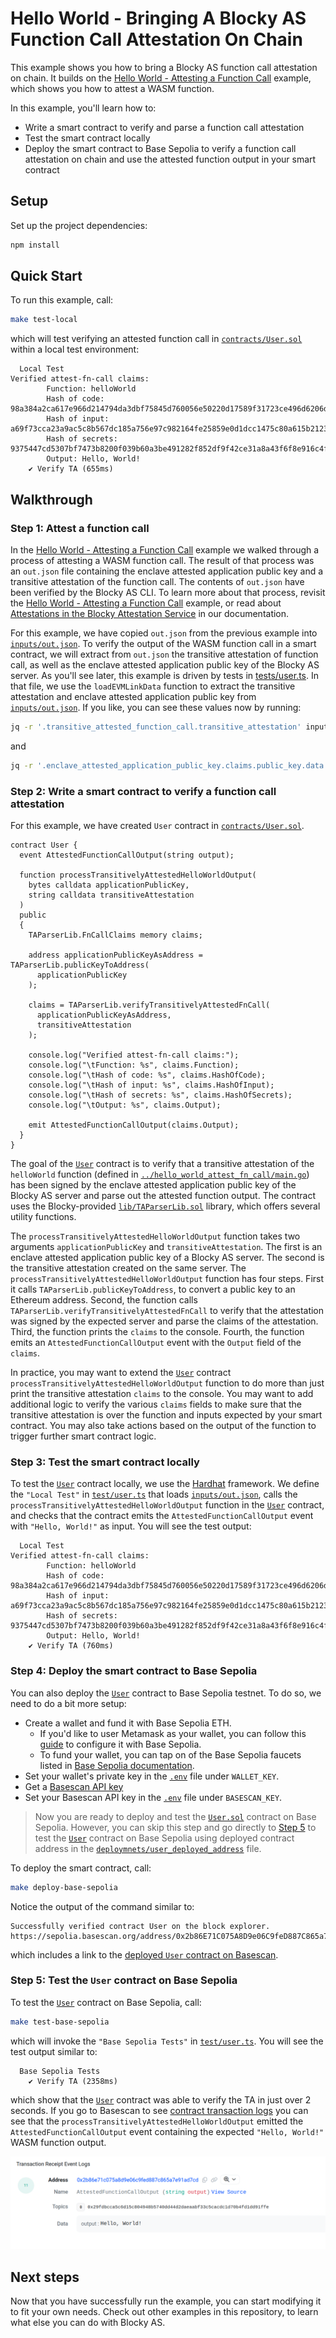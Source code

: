 # Hello World - Bringing A Blocky AS Function Call Attestation On Chain

This example shows you how to bring a Blocky AS function call attestation
on chain. It builds on the 
[Hello World - Attesting a Function Call](../hello_world_attest_fn_call)
example, which shows you how to attest a WASM function.

In this example, you'll learn how to:

- Write a smart contract to verify and parse a function call attestation
- Test the smart contract locally
- Deploy the smart contract to Base Sepolia to verify a function call
  attestation on chain and use the attested function output in your smart
  contract

## Setup

Set up the project dependencies:

```bash
npm install
```

## Quick Start

To run this example, call:

```bash
make test-local
```

which will test verifying an attested function call in 
[`contracts/User.sol`](contracts/User.sol) 
within a local test environment:

```
  Local Test
Verified attest-fn-call claims:
        Function: helloWorld
        Hash of code: 98a384a2ca617e966d214794da3dbf75845d760056e50220d17589f31723ce496d6206d6e63a52ea14a1bbc21e67b2cb7de9d9036138fbaefebb250e39203fa6
        Hash of input: a69f73cca23a9ac5c8b567dc185a756e97c982164fe25859e0d1dcc1475c80a615b2123af1f5f94c11e3e9402c3ac558f500199d95b6d3e301758586281dcd26
        Hash of secrets: 9375447cd5307bf7473b8200f039b60a3be491282f852df9f42ce31a8a43f6f8e916c4f8264e7d233add48746a40166eec588be8b7b9b16a5eb698d4c3b06e00
        Output: Hello, World!
    ✔ Verify TA (655ms)
```

## Walkthrough

### Step 1: Attest a function call

In the [Hello World - Attesting a Function Call](../hello_world_attest_fn_call)
example we walked through a process of attesting a WASM function call.
The result of that process was an `out.json` file containing the enclave
attested application public key and a transitive attestation of the function
call. The contents of `out.json` have been verified by the Blocky AS CLI. To
learn more about that process, revisit the
[Hello World - Attesting a Function Call](../hello_world_attest_fn_call)
example, or read about
[Attestations in the Blocky Attestation Service](https://blocky-docs.redocly.app/attestation-service/v0.1.0-beta.9/concepts#attestations-in-the-blocky-attestation-service)
in our documentation.

For this example, we have copied `out.json` from the previous example into
[`inputs/out.json`](inputs/out.json).
To verify the output of the WASM function call in a smart contract, we will
extract from `out.json` the transitive attestation of function call, as well as
the enclave attested application public key of the Blocky AS server. As you'll
see later, this example is driven by tests in
[tests/user.ts](test/user.ts). In that file, we use the `loadEVMLinkData`
function to extract the transitive attestation and enclave attested application
public key from [`inputs/out.json`](inputs/out.json). If you like, you can see
these values now by running:

```bash
jq -r '.transitive_attested_function_call.transitive_attestation' inputs/out.json
```
and

```bash
jq -r '.enclave_attested_application_public_key.claims.public_key.data' inputs/out.json
```

### Step 2: Write a smart contract to verify a function call attestation

For this example, we have created `User` contract in 
[`contracts/User.sol`](contracts/User.sol).

```solidity
contract User {
  event AttestedFunctionCallOutput(string output);

  function processTransitivelyAttestedHelloWorldOutput(
    bytes calldata applicationPublicKey,
    string calldata transitiveAttestation
  )
  public
  {
    TAParserLib.FnCallClaims memory claims;

    address applicationPublicKeyAsAddress = TAParserLib.publicKeyToAddress(
      applicationPublicKey
    );

    claims = TAParserLib.verifyTransitivelyAttestedFnCall(
      applicationPublicKeyAsAddress,
      transitiveAttestation
    );

    console.log("Verified attest-fn-call claims:");
    console.log("\tFunction: %s", claims.Function);
    console.log("\tHash of code: %s", claims.HashOfCode);
    console.log("\tHash of input: %s", claims.HashOfInput);
    console.log("\tHash of secrets: %s", claims.HashOfSecrets);
    console.log("\tOutput: %s", claims.Output);

    emit AttestedFunctionCallOutput(claims.Output);
  }
}
```

The goal of the [`User`](contracts/User.sol) contract is to verify that a
transitive attestation of the `helloWorld` function (defined in
[`../hello_world_attest_fn_call/main.go`](../hello_world_attest_fn_call/main.go))
has been signed by the enclave attested application public key of the Blocky AS
server and parse out the attested function output.
The contract uses the Blocky-provided
[`lib/TAParserLib.sol`](lib/TAParserLib.sol) library, which offers
several utility functions.

The `processTransitivelyAttestedHelloWorldOutput` function takes two arguments
`applicationPublicKey` and `transitiveAttestation`. The first is an enclave
attested application public key of a Blocky AS server. The second is the
transitive attestation created on the same server. The
`processTransitivelyAttestedHelloWorldOutput` function has four steps. First it
calls `TAParserLib.publicKeyToAddress`, to convert a public key to an Ethereum
address. Second, the function calls
`TAParserLib.verifyTransitivelyAttestedFnCall` to verify that the attestation
was signed by the expected server and parse the claims of the attestation.
Third, the function prints the `claims` to the console. Fourth, the function
emits an `AttestedFunctionCallOutput` event with the `Output` field of the
`claims`.

In practice, you may want to extend the [`User`](contracts/User.sol) contract
`processTransitivelyAttestedHelloWorldOutput` function to do more than just
print the transitive attestation `claims` to the console. You may want to add
additional logic to verify the various `claims` fields to make sure that the
transitive attestation is over the function and inputs expected by your smart
contract. You may also take actions based on the output of the function to
trigger further smart contract logic.

### Step 3: Test the smart contract locally

To test the [`User`](contracts/User.sol) contract locally, we use
the [Hardhat](https://hardhat.org/) framework. We define the `"Local Test"` in 
[`test/user.ts`](test/user.ts) that loads [`inputs/out.json`](inputs/out.json),
calls the `processTransitivelyAttestedHelloWorldOutput` function in the 
[`User`](contracts/User.sol) contract, and checks that the contract emits the
`AttestedFunctionCallOutput` event with `"Hello, World!"` as input.
You will see the test output:

```
  Local Test
Verified attest-fn-call claims:
        Function: helloWorld
        Hash of code: 98a384a2ca617e966d214794da3dbf75845d760056e50220d17589f31723ce496d6206d6e63a52ea14a1bbc21e67b2cb7de9d9036138fbaefebb250e39203fa6
        Hash of input: a69f73cca23a9ac5c8b567dc185a756e97c982164fe25859e0d1dcc1475c80a615b2123af1f5f94c11e3e9402c3ac558f500199d95b6d3e301758586281dcd26
        Hash of secrets: 9375447cd5307bf7473b8200f039b60a3be491282f852df9f42ce31a8a43f6f8e916c4f8264e7d233add48746a40166eec588be8b7b9b16a5eb698d4c3b06e00
        Output: Hello, World!
    ✔ Verify TA (760ms)
```

### Step 4: Deploy the smart contract to Base Sepolia

You can also deploy the [`User`](contracts/User.sol) contract to Base
Sepolia testnet. To do so, we need to do a bit more setup:

- Create a wallet and fund it with Base Sepolia ETH.
  - If you'd like to user Metamask as your wallet, you can follow this
    [guide](https://getblock.io/blog/add-base-sepolia-testnet-metamask/)
    to configure it with Base Sepolia.
  - To fund your wallet, you can tap on of the Base Sepolia faucets listed in
      [Base Sepolia documentation](https://docs.base.org/chain/network-faucets).
- Set your wallet's private key in the [`.env`](.env) file under `WALLET_KEY`.
- Get a
  [Basescan API key](https://docs.basescan.org/getting-started/viewing-api-usage-statistics#creating-an-api-key)
- Set your Basescan API key in the [`.env`](.env) file under `BASESCAN_KEY`.

> Now you are ready to deploy and test the [ `User.sol`](contracts/User.sol) 
> contract on Base Sepolia. However, you can skip this step and go directly to
> [Step 5](#step-5-test-the-user-contract-on-base-sepolia) to test the
> [`User`](contracts/User.sol) contract on Base Sepolia using
> deployed contract address in the
> [`deploymnets/user_deployed_address`](deployments/user_deployed_address)
> file.

To deploy the smart contract, call:

```bash
make deploy-base-sepolia
```

Notice the output of the command similar to: 

```
Successfully verified contract User on the block explorer.
https://sepolia.basescan.org/address/0x2b86E71C075A8D9e06C9feD887C865a7e91ad7cd#code
```

which includes a link to the 
[deployed `User` contract on Basescan](https://sepolia.basescan.org/address/0x2b86E71C075A8D9e06C9feD887C865a7e91ad7cd).

### Step 5: Test the `User` contract on Base Sepolia

To test the [`User`](contracts/User.sol) contract on Base Sepolia, call:

```bash
make test-base-sepolia
```

which will invoke the `"Base Sepolia Tests"` in [`test/user.ts`](test/user.ts).
You will see the test output similar to:

```
  Base Sepolia Tests
    ✔ Verify TA (2358ms)
```

which show that the [`User`](contracts/User.sol) contract was able to
verify the TA in just over 2 seconds.
If you go to Basescan to see 
[contract transaction logs](https://sepolia.basescan.org/tx/0xc772e294541b5a572e06b9a7ce96073f734cc1424e56ba69620124d4dc669d44#eventlog)
you can see that the `processTransitivelyAttestedHelloWorldOutput` emitted the
`AttestedFunctionCallOutput` event containing the expected `"Hello, World!"` 
WASM function output.

![Transaction Logs](images/transaction_logs.png)


## Next steps

Now that you have successfully run the example, you can start modifying it to
fit your own needs. Check out other examples in this repository, to learn what
else you can do with Blocky AS.
